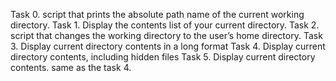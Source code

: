 Task 0.
script that prints the absolute path name of the current working directory.
Task 1.
Display the contents list of your current directory.
Task 2.
script that changes the working directory to the user’s home directory.
Task 3.
Display current directory contents in a long format
Task 4.
Display current directory contents, including hidden files
Task 5.
Display current directory contents. same as the task 4.
